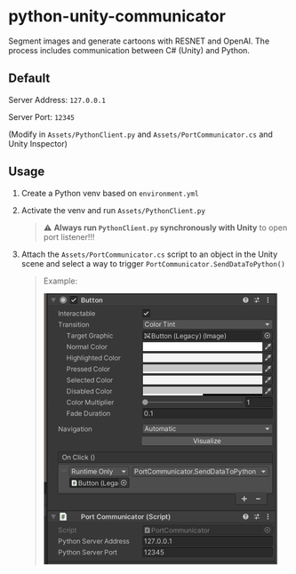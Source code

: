 # python-unity-communicator
Segment images and generate cartoons with RESNET and OpenAI. The process includes communication between C# (Unity) and Python. 

## Default

Server Address: `127.0.0.1`

Server Port: `12345`

(Modify in `Assets/PythonClient.py` and `Assets/PortCommunicator.cs` and Unity Inspector)

## Usage

1. Create a Python venv based on `environment.yml`

2. Activate the venv and run `Assets/PythonClient.py`

   > ⚠️ **Always run `PythonClient.py` synchronously with Unity** to open port listener!!!

3. Attach the `Assets/PortCommunicator.cs` script to an object in the Unity scene and select a way to trigger `PortCommunicator.SendDataToPython()`

   > Example:
   >
   > <img src="README/pic.jpg" alt="pic" style="zoom:50%;" />
